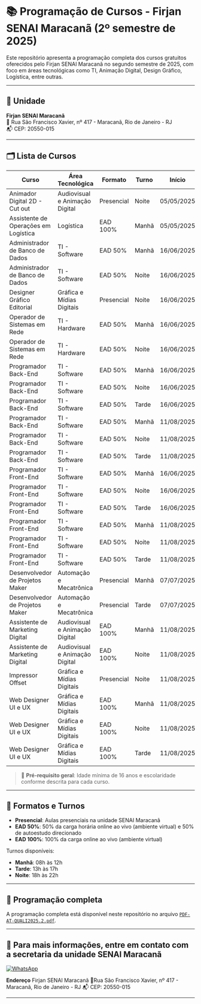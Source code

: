 # 📚 Programação de Cursos - Firjan SENAI Maracanã (2º semestre de 2025)

Este repositório apresenta a programação completa dos cursos gratuitos oferecidos pelo Firjan SENAI Maracanã no segundo semestre de 2025, com foco em áreas tecnológicas como TI, Animação Digital, Design Gráfico, Logística, entre outras.

---

## 🏫 Unidade

**Firjan SENAI Maracanã**  
📍 Rua São Francisco Xavier, nº 417 - Maracanã, Rio de Janeiro - RJ  
📬 CEP: 20550-015

---

## 🗂️ Lista de Cursos

| Curso                                | Área Tecnológica                     | Formato                    | Turno    | Início     | Fim        | Vagas |
|-------------------------------------|--------------------------------------|----------------------------|----------|------------|------------|--------|
| Animador Digital 2D - Cut out       | Audiovisual e Animação Digital       | Presencial                 | Noite    | 05/05/2025 | 18/07/2025 | 25     |
| Assistente de Operações em Logística| Logística                            | EAD 100%                   | Manhã    | 05/05/2025 | 18/07/2025 | 25     |
| Administrador de Banco de Dados     | TI - Software                        | EAD 50%                    | Manhã    | 16/06/2025 | 12/09/2025 | 25     |
| Administrador de Banco de Dados     | TI - Software                        | EAD 50%                    | Noite    | 16/06/2025 | 12/09/2025 | 25     |
| Designer Gráfico Editorial          | Gráfica e Mídias Digitais            | Presencial                 | Noite    | 16/06/2025 | 12/09/2025 | 25     |
| Operador de Sistemas em Rede        | TI - Hardware                        | EAD 50%                    | Manhã    | 16/06/2025 | 12/09/2025 | 25     |
| Operador de Sistemas em Rede        | TI - Hardware                        | EAD 50%                    | Noite    | 16/06/2025 | 12/09/2025 | 25     |
| Programador Back-End                | TI - Software                        | EAD 50%                    | Manhã    | 16/06/2025 | 12/09/2025 | 25     |
| Programador Back-End                | TI - Software                        | EAD 50%                    | Noite    | 16/06/2025 | 12/09/2025 | 25     |
| Programador Back-End                | TI - Software                        | EAD 50%                    | Tarde    | 16/06/2025 | 12/09/2025 | 25     |
| Programador Back-End                | TI - Software                        | EAD 50%                    | Manhã    | 11/08/2025 | 24/10/2025 | 25     |
| Programador Back-End                | TI - Software                        | EAD 50%                    | Noite    | 11/08/2025 | 24/10/2025 | 25     |
| Programador Back-End                | TI - Software                        | EAD 50%                    | Tarde    | 11/08/2025 | 24/10/2025 | 25     |
| Programador Front-End               | TI - Software                        | EAD 50%                    | Manhã    | 16/06/2025 | 12/09/2025 | 25     |
| Programador Front-End               | TI - Software                        | EAD 50%                    | Noite    | 16/06/2025 | 12/09/2025 | 25     |
| Programador Front-End               | TI - Software                        | EAD 50%                    | Tarde    | 16/06/2025 | 12/09/2025 | 25     |
| Programador Front-End               | TI - Software                        | EAD 50%                    | Manhã    | 11/08/2025 | 24/10/2025 | 25     |
| Programador Front-End               | TI - Software                        | EAD 50%                    | Noite    | 11/08/2025 | 24/10/2025 | 25     |
| Programador Front-End               | TI - Software                        | EAD 50%                    | Tarde    | 11/08/2025 | 24/10/2025 | 25     |
| Desenvolvedor de Projetos Maker     | Automação e Mecatrônica              | Presencial                 | Manhã    | 07/07/2025 | 22/09/2025 | 25     |
| Desenvolvedor de Projetos Maker     | Automação e Mecatrônica              | Presencial                 | Tarde    | 07/07/2025 | 22/09/2025 | 25     |
| Assistente de Marketing Digital     | Audiovisual e Animação Digital       | EAD 100%                   | Manhã    | 11/08/2025 | 31/10/2025 | 25     |
| Assistente de Marketing Digital     | Audiovisual e Animação Digital       | EAD 100%                   | Noite    | 11/08/2025 | 31/10/2025 | 25     |
| Impressor Offset                    | Gráfica e Mídias Digitais            | Presencial                 | Noite    | 11/08/2025 | 28/11/2025 | 25     |
| Web Designer UI e UX                | Gráfica e Mídias Digitais            | EAD 100%                   | Manhã    | 11/08/2025 | 12/12/2025 | 25     |
| Web Designer UI e UX                | Gráfica e Mídias Digitais            | EAD 100%                   | Noite    | 11/08/2025 | 12/12/2025 | 25     |
| Web Designer UI e UX                | Gráfica e Mídias Digitais            | EAD 100%                   | Tarde    | 11/08/2025 | 12/12/2025 | 25     |

> 📝 **Pré-requisito geral**: Idade mínima de 16 anos e escolaridade conforme descrita para cada curso.

---

## 📅 Formatos e Turnos

- **Presencial**: Aulas presenciais na unidade SENAI Maracanã
- **EAD 50%**: 50% da carga horária online ao vivo (ambiente virtual) e 50% de autoestudo direcionado
- **EAD 100%**: 100% da carga online ao vivo (ambiente virtual)

Turnos disponíveis:
- **Manhã**: 08h às 12h
- **Tarde**: 13h às 17h
- **Noite**: 18h às 22h

---

## 📄 Programação completa

A programação completa está disponível neste repositório no arquivo [`PDF-AT-QUALI2025.2.pdf`](./PDF-AT-QUALI2025.2.pdf).

---

## 📌 Para mais informações, entre em contato com a secretaria da unidade SENAI Maracanã

[![WhatsApp](https://img.shields.io/badge/WhatsApp-25D366?style=for-the-badge&logo=whatsapp&logoColor=white)](https://wa.me/5521972607521?phone=5521972607521)

**Endereço**
Firjan SENAI Maracanã
📍Rua São Francisco Xavier, nº 417 - Maracanã, Rio de Janeiro - RJ
📬 CEP: 20550-015

---
